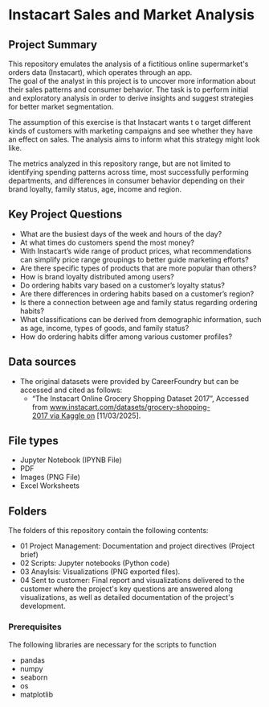 # Instacart Sales and Market Analysis

## Project Summary
This repository emulates the analysis of a fictitious online supermarket's orders data (Instacart), which operates through an app.  
The goal of the analyst in this project is to uncover more information about their sales patterns and consumer behavior. The task is to perform initial and exploratory analysis in order to derive insights and suggest strategies for better market segmentation. 

The assumption of this exercise is that Instacart wants t o target different kinds of customers with marketing campaigns and see whether they have an effect on sales. The analysis aims to inform what this strategy might look like. 

The metrics analyzed in this repository range, but are not limited to identifying spending patterns across time, most successfully performing departments, and differences in consumer behavior depending on their brand loyalty, family status, age, income and region.  

## Key Project Questions 
- What are the busiest days of the week and hours of the day?
- At what times do customers spend the most money?
- With Instacart’s wide range of product prices, what recommendations can simplify price range groupings to better guide marketing efforts?
- Are there specific types of products that are more popular than others?
- How is brand loyalty distributed among users?
- Do ordering habits vary based on a customer’s loyalty status?
- Are there differences in ordering habits based on a customer’s region?
- Is there a connection between age and family status regarding ordering habits?
- What classifications can be derived from demographic information, such as age, income, types of goods, and family status?
- How do ordering habits differ among various customer profiles?

## Data sources
- The original datasets were provided by CareerFoundry but can be accessed and cited as follows:
  - “The Instacart Online Grocery Shopping Dataset 2017”, Accessed from www.instacart.com/datasets/grocery-shopping-2017 via Kaggle on [11/03/2025].

## File types
- Jupyter Notebook (IPYNB File)
- PDF
- Images (PNG File)
- Excel Worksheets

## Folders
The folders of this repository contain the following contents: 
- 01 Project Management: Documentation and project directives (Project brief)
- 02 Scripts: Jupyter notebooks (Python code)
- 03 Anaylsis: Visualizations (PNG exported files).
- 04 Sent to customer: Final report and visualizations delivered to the customer where the project's key questions are answered along visualizations, as well as detailed documentation of the project's development. 

### Prerequisites
The following libraries are necessary for the scripts to function
- pandas
- numpy
- seaborn
- os
- matplotlib
  
